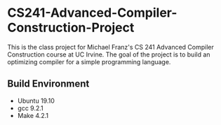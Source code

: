 # CS241-Advanced-Compiler-Construction-Project
This is the class project for Michael Franz's CS 241 Advanced Compiler Construction course at UC Irvine. The goal of the project is to build an optimizing compiler for a simple programming language.

## Build Environment
* Ubuntu 19.10  
* gcc 9.2.1
* Make 4.2.1
